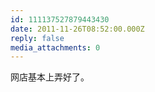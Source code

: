 ```yaml
---
id: 111137527879443430
date: 2011-11-26T08:52:00.000Z
reply: false
media_attachments: 0
---
```


网店基本上弄好了。 ​​​​

